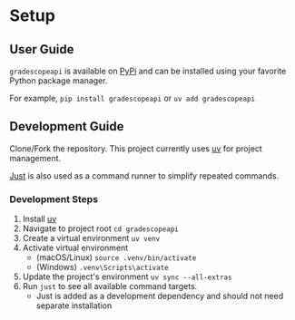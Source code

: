# Setup

## User Guide

`gradescopeapi` is available on [PyPi](https://pypi.org/project/gradescopeapi/) and can be installed using your favorite Python package manager.

For example, `pip install gradescopeapi` or `uv add gradescopeapi`

## Development Guide

Clone/Fork the repository. This project currently uses [uv](https://docs.astral.sh/uv/) for project management.

[Just](https://github.com/casey/just) is also used as a command runner to simplify repeated commands.

### Development Steps

1. Install [uv](https://docs.astral.sh/uv/#getting-started)
1. Navigate to project root `cd gradescopeapi`
1. Create a virtual environment `uv venv`
1. Activate virtual environment
   - (macOS/Linux) `source .venv/bin/activate`
   - (Windows) `.venv\Scripts\activate`
1. Update the project's environment `uv sync --all-extras`
1. Run `just` to see all available command targets.
   - Just is added as a development dependency and should not need separate installation
